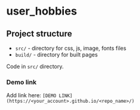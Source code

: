 # user_hobbies

## Project structure

- `src/` - directory for css, js, image, fonts files
- `build/` - directory for built pages

Code in `src/` directory.

### Demo link

Add link here: `[DEMO LINK](https://<your_account>.github.io/<repo_name>/)`
